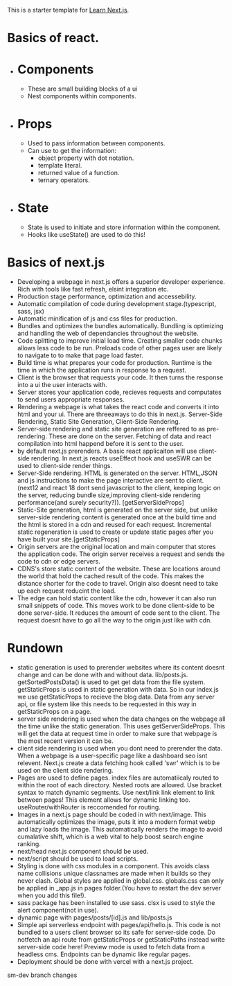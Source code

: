 This is a starter template for [Learn Next.js](https://nextjs.org/learn).

# Basics of react.
- # Components
    - These are small building blocks of a ui
    - Nest components within components.
- # Props
    - Used to pass information between components.
    - Can use to get the information:
        - object property with dot notation.
        - template literal.
        - returned value of a function.
        - ternary operators.

- # State
    - State is used to initiate and store information within the component.
    - Hooks like useState() are used to do this!

# Basics of next.js
- Developing a webpage in next.js offers a superior developer experience. Rich with tools like fast refresh, elsint integration etc.
- Production stage performance, optimization and accessebility.
- Automatic compilation of code during development stage.(typescript, sass, jsx)
- Automatic minification of js and css files for production.
- Bundles and optimizes the bundles automatically. Bundling is optimizing and handling the web of dependancies throughout the website.
- Code splitting to improve initial load time. Creating smaller code chunks allows less code to be run. Preloads code of other pages user are likely to navigate to to make that page load faster.
- Build time is what prepares your code for production. Runtime is the time in which the application runs in response to a request.
- Client is the browser that requests your code. It then turns the response into a ui the user interacts with.
- Server stores your application code, recieves requests and computates to send users appropriate responses.
- Rendering a webpage is what takes the react code and converts it into html and your ui. There are threeaways to do this in next.js. Server-Side Rendering, Static Site Generation, Client-Side Rendering.
- Server-side rendering and static site generation are reffered to as pre-rendering. These are done on the server. Fetching of data and react compilation into html happend before it is sent to the user.
- by default next.js prerenders. A basic react applicaiton will use client-side rendering. In next.js reacts useEffect hook and useSWR can be used to client-side render things.
- Server-Side rendering. HTML is generated on the server. HTML,JSON and js instructions to make the page interactive are sent to client. (next12 and react 18 dont send javascript to the client, keeping logic on the server, reducing bundle size,improving client-side rendering performance(and surely security?)). [getServerSideProps]
- Static-Site generation, html is generated on the server side, but unlike server-side rendering content is generated once at the build time and the html is stored in a cdn and reused for each request. Incremental static regeneration is used to create or update static pages after you have built your site.[getStaticProps]
- Origin servers are the original location and main computer that stores the application code. The origin server receives a request and sends the code to cdn or edge servers.
- CDNS's store static content of the website. These are locations around the world that hold the cached result of the code. This makes the distance shorter for the code to travel. Origin also doesnt need to take up each request reducint the load.
- The edge can hold static content like the cdn, however it can also run small snippets of code. This moves work to be done client-side to be done server-side. It reduces the amount of code sent to the client. The request doesnt have to go all the way to the origin just like with cdn.

# Rundown

- static generation is used to prerender websites where its content doesnt change and can be done with and without data. lib/posts.js. getSortedPostsData() is used to get get data from the file system. getStaticProps is used in static generation with data. So in our index.js we use getStaticProps to recieve the blog data. Data from any server api, or file system like this needs to be requested in this way in getStaticProps on a page.
- server side rendering is used when the data changes on the webpage all the time unlike the static generation. This uses getServerSideProps. This will get the data at request time in order to make sure that webpage is the most recent version it can be.
- client side rendering is used when you dont need to prerender the data. When a webpage is a user-specific page like a dashboard seo isnt relevent. Next.js create a data fetching hook called 'swr' which is to be used on the client side rendering.
- Pages are used to define pages. index files are automatiicaly routed to within the root of each directory. Nested roots are allowed. Use bracket syntax to match dynamic segments. Use next/link link element to link between pages! This element allows for dynamic linking too. useRouter/withRouter is reccomended for routing.
- Images in a next.js page should be coded in with next/image. This automatically optimizes the image, puts it into a modern format webp and lazy loads the image. This automatically renders the image to avoid cumalative shift, which is a web vital to help boost search engine ranking.
- next/head next.js component should be used.
- next/script should be used to load scripts.
- Styling is done with css modules in a component. This avoids class name collisions unique classnames are made when it builds so they never clash. Global styles are applied in global.css. globals.css can only be applied in _app.js in pages folder.(You have to restart the dev server when you add this file!).
- sass package has been installed to use sass. clsx is used to style the alert component(not in use).
- dynamic page with pages/posts/[id].js and lib/posts.js
- Simple api serverless endpoint with pages/api/hello.js. This code is not bundled to a users client browser so its safe for server-side code. Do notfetch an api route from getStaticProps or getStaticPaths instead write server-side code here! Preview mode is used to fetch data from a headless cms. Endpoints can be dynamic like regular pages.
- Deployment should be done with vercel with a next.js project.

sm-dev branch changes
